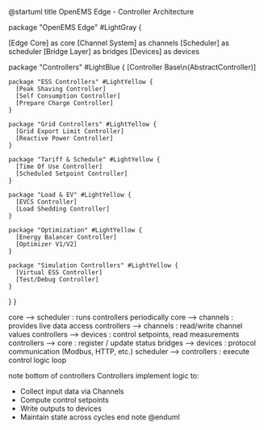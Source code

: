 @startuml
title OpenEMS Edge - Controller Architecture

package "OpenEMS Edge" #LightGray {
  
  [Edge Core] as core
  [Channel System] as channels
  [Scheduler] as scheduler
  [Bridge Layer] as bridges
  [Devices] as devices
  
  package "Controllers" #LightBlue {
    [Controller Base\n(AbstractController)]
    
    package "ESS Controllers" #LightYellow {
      [Peak Shaving Controller]
      [Self Consumption Controller]
      [Prepare Charge Controller]
    }
    
    package "Grid Controllers" #LightYellow {
      [Grid Export Limit Controller]
      [Reactive Power Controller]
    }
    
    package "Tariff & Schedule" #LightYellow {
      [Time Of Use Controller]
      [Scheduled Setpoint Controller]
    }
    
    package "Load & EV" #LightYellow {
      [EVCS Controller]
      [Load Shedding Controller]
    }
    
    package "Optimization" #LightYellow {
      [Energy Balancer Controller]
      [Optimizer V1/V2]
    }
    
    package "Simulation Controllers" #LightYellow {
      [Virtual ESS Controller]
      [Test/Debug Controller]
    }
  }
}

core --> scheduler : runs controllers periodically
core --> channels : provides live data access
controllers --> channels : read/write channel values
controllers --> devices : control setpoints, read measurements
controllers --> core : register / update status
bridges --> devices : protocol communication (Modbus, HTTP, etc.)
scheduler --> controllers : execute control logic loop

note bottom of controllers
Controllers implement logic to:
- Collect input data via Channels
- Compute control setpoints
- Write outputs to devices
- Maintain state across cycles
end note
@enduml